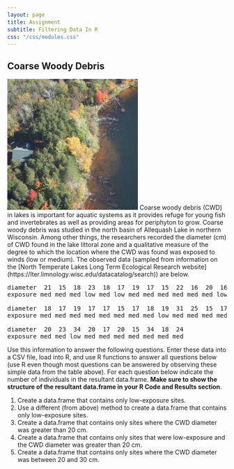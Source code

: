 ```yaml
---
layout: page
title: Assignment
subtitle: Filtering Data In R
css: "/css/modules.css"
---
```


## Coarse Woody Debris
<img src="zimgs/cwd1-bony-lake.jpg" alt="CWD Bony Lake" class="img-right">
Coarse woody debris (CWD) in lakes is important for aquatic systems as it provides refuge for young fish and invertebrates as well as providing areas for periphyton to grow. Coarse woody debris was studied in the north basin of Allequash Lake in northern Wisconsin. Among other things, the researchers recorded the diameter (cm) of CWD found in the lake littoral zone and a qualitative measure of the degree to which the location where the CWD was found was exposed to winds (low or medium). The observed data (sampled from information on the [North Temperate Lakes Long Term Ecological Research website](https://lter.limnology.wisc.edu/datacatalog/search)) are below.

<pre>
diameter  21  15  18  23  18  17  19  17  15  22  16  20  16  17  18  15  16  24  24  23
exposure med med med low med low med med med med med med low med med med med low med med

diameter  18  17  19  17  17  15  17  18  19  31  25  15  17  34  16  18  19  15  16  15
exposure med med med med med med med med low med med med med low low med med med low med

diameter  20  23  34  20  17  20  15  34  18  24
exposure med med low med med med med med med med
</pre>

Use this information to answer the following questions. Enter these data into a CSV file, load into R, and use R functions to answer all questions below (use R even though most questions can be answered by observing these simple data from the table above). For each question below indicate the number of individuals in the resultant data.frame. **Make sure to show the structure of the resultant data.frame in your R Code and Results section**.

1. Create a data.frame that contains only low-exposure sites.
1. Use a different (from above) method to create a data.frame that contains only low-exposure sites.
1. Create a data.frame that contains only sites where the CWD diameter was greater than 20 cm.
1. Create a data.frame that contains only sites that were low-exposure and the CWD diameter was greater than 20 cm.
1. Create a data.frame that contains only sites where the CWD diameter was between 20 and 30 cm.
